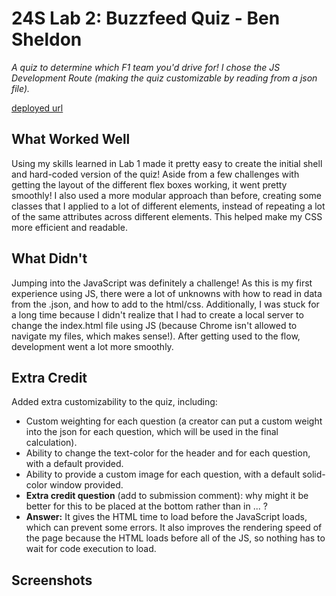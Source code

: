 # 24S Lab 2: Buzzfeed Quiz - Ben Sheldon

*A quiz to determine which F1 team you'd drive for! I chose the JS Development Route (making the quiz customizable by reading from a json file).*

[deployed url](https://lab2-quizapp-b-sheldon.onrender.com/)

## What Worked Well
Using my skills learned in Lab 1 made it pretty easy to create the initial shell and hard-coded version of the quiz! Aside from a few challenges with getting the layout of the different flex boxes working, it went pretty smoothly! I also used a more modular approach than before, creating some classes that I applied to a lot of different elements, instead of repeating a lot of the same attributes across different elements. This helped make my CSS more efficient and readable.

## What Didn't
Jumping into the JavaScript was definitely a challenge! As this is my first experience using JS, there were a lot of unknowns with how to read in data from the .json, and how to add to the html/css. Additionally, I was stuck for a long time because I didn't realize that I had to create a local server to change the index.html file using JS (because Chrome isn't allowed to navigate my files, which makes sense!). After getting used to the flow, development went a lot more smoothly.

## Extra Credit
Added extra customizability to the quiz, including:
-   Custom weighting for each question (a creator can put a custom weight into the json for each question, which will be used in the final calculation).
-   Ability to change the text-color for the header and for each question, with a default provided.
-   Ability to provide a custom image for each question, with a default solid-color window provided.
-   **Extra credit question** (add to submission comment): why might it be better for this to be placed at the bottom rather than in <head> ... </head>?
-   **Answer:** It gives the HTML time to load before the JavaScript loads,
    which can prevent some errors. It also improves the rendering speed
    of the page because the HTML loads before all of the JS, so nothing
    has to wait for code execution to load.

## Screenshots
